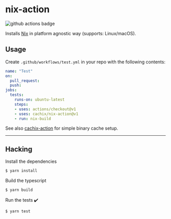# nix-action

![github actions badge](https://github.com/cachix/nix-action/workflows/.github/workflows/test.yml/badge.svg)

Installs [Nix](https://nixos.org/nix/) in platform agnostic way (supports: Linux/macOS).

## Usage

Create `.github/workflows/test.yml` in your repo with the following contents:

```yaml
name: "Test"
on:
  pull_request:
  push:
jobs:
  tests:
    runs-on: ubuntu-latest
    steps:
    - uses: actions/checkout@v1
    - uses: cachix/nix-action@v1
    - run: nix-build
```

See also [cachix-action](https://github.com/cachix/cachix-action) for
simple binary cache setup.

---

## Hacking

Install the dependencies  
```bash
$ yarn install
```

Build the typescript
```bash
$ yarn build
```

Run the tests :heavy_check_mark:  
```bash
$ yarn test
```
